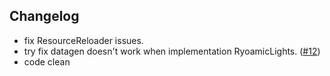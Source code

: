 ## Changelog
- fix ResourceReloader issues.
- try fix datagen doesn't work when implementation RyoamicLights. ([#12](https://github.com/ThinkingStudios/LambDynamicLights-Forge/issues/12))
- code clean
